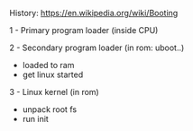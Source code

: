 
History: https://en.wikipedia.org/wiki/Booting

1 - Primary program loader (inside CPU)

2 - Secondary program loader (in rom: uboot..)
- loaded to ram
- get linux started

3 - Linux kernel (in rom)
- unpack root fs
- run init


